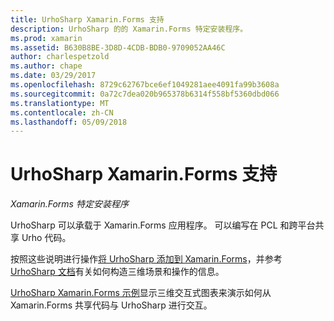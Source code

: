 ```yaml
---
title: UrhoSharp Xamarin.Forms 支持
description: UrhoSharp 的的 Xamarin.Forms 特定安装程序。
ms.prod: xamarin
ms.assetid: B630B8BE-3D8D-4CDB-BDB0-9709052AA46C
author: charlespetzold
ms.author: chape
ms.date: 03/29/2017
ms.openlocfilehash: 8729c62767bce6ef1049281aee4091fa99b3608a
ms.sourcegitcommit: 0a72c7dea020b965378b6314f558bf5360dbd066
ms.translationtype: MT
ms.contentlocale: zh-CN
ms.lasthandoff: 05/09/2018
---
```

# <a name="urhosharp-xamarinforms-support"></a>UrhoSharp Xamarin.Forms 支持

_Xamarin.Forms 特定安装程序_

UrhoSharp 可以承载于 Xamarin.Forms 应用程序。 可以编写在 PCL 和跨平台共享 Urho 代码。

按照这些说明进行操作[将 UrhoSharp 添加到 Xamarin.Forms](~/xamarin-forms/user-interface/graphics/urhosharp.md)，并参考[UrhoSharp 文档](~/graphics-games/urhosharp/using.md)有关如何构造三维场景和操作的信息。

[UrhoSharp Xamarin.Forms 示例](https://github.com/xamarin/urho-samples/tree/master/FormsSample)显示三维交互式图表来演示如何从 Xamarin.Forms 共享代码与 UrhoSharp 进行交互。

